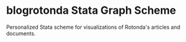 # blogrotonda Stata Graph Scheme
Personalized Stata scheme for visualizations of Rotonda's articles and documents.
